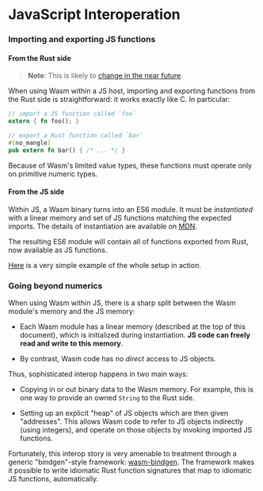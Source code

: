 # JavaScript Interoperation

### Importing and exporting JS functions

#### From the Rust side

> **Note**: This is likely to [change in the near future][export-issue].

[export-issue]: https://github.com/rustwasm/team/issues/29

When using Wasm within a JS host, importing and exporting functions from the
Rust side is straightforward: it works exactly like C. In particular:

```rust
// import a JS function called `foo`
extern { fn foo(); }

// export a Rust function called `bar`
#[no_mangle]
pub extern fn bar() { /* ... */ }
```

Because of Wasm's limited value types, these functions must operate only on
primitive numeric types.

#### From the JS side

Within JS, a Wasm binary turns into an ES6 module. It must be *instantiated*
with a linear memory and set of JS functions matching the expected imports. The
details of instantiation are available on [MDN][instantiation].

[instantiation]: https://developer.mozilla.org/en-US/docs/Web/JavaScript/Reference/Global_Objects/WebAssembly/instantiate

The resulting ES6 module will contain all of functions exported from Rust, now
available as JS functions.

[Here][hello world] is a very simple example of the whole setup in action.

[hello world]: https://www.hellorust.com/demos/add/index.html

### Going beyond numerics

When using Wasm within JS, there is a sharp split between the Wasm module's
memory and the JS memory:

- Each Wasm module has a linear memory (described at the top of this document),
  which is initialized during instantiation. **JS code can freely read and write
  to this memory**.

- By contrast, Wasm code has no *direct* access to JS objects.

Thus, sophisticated interop happens in two main ways:

- Copying in or out binary data to the Wasm memory. For example, this is one way
  to provide an owned `String` to the Rust side.

- Setting up an explicit "heap" of JS objects which are then given
  "addresses". This allows Wasm code to refer to JS objects indirectly (using
  integers), and operate on those objects by invoking imported JS functions.

Fortunately, this interop story is very amenable to treatment through a generic
"bindgen"-style framework: [wasm-bindgen]. The framework makes it possible to
write idiomatic Rust function signatures that map to idiomatic JS functions,
automatically.

[wasm-bindgen]: https://github.com/alexcrichton/wasm-bindgen
